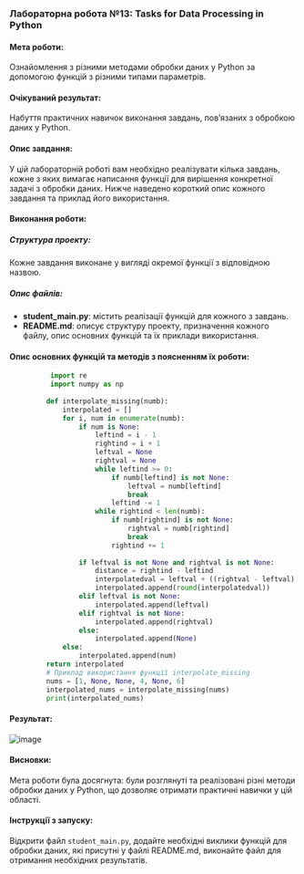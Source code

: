 ### Лабораторна робота №13: Tasks for Data Processing in Python

#### Мета роботи:
Ознайомлення з різними методами обробки даних у Python за допомогою функцій з різними типами параметрів.

#### Очікуваний результат:
Набуття практичних навичок виконання завдань, пов’язаних з обробкою даних у Python.

#### Опис завдання:

У цій лабораторній роботі вам необхідно реалізувати кілька завдань, кожне з яких вимагає написання функції для вирішення конкретної задачі з обробки даних. Нижче наведено короткий опис кожного завдання та приклад його використання.

#### Виконання роботи:

##### Структура проекту:
Кожне завдання виконане у вигляді окремої функції з відповідною назвою.

##### Опис файлів:
- **student_main.py**: містить реалізації функцій для кожного з завдань.
- **README.md**: описує структуру проекту, призначення кожного файлу, опис основних функцій та їх приклади використання.

#### Опис основних функцій та методів з поясненням їх роботи:
```python
          import re
          import numpy as np
         
         def interpolate_missing(numb):
             interpolated = []
             for i, num in enumerate(numb):
                 if num is None:
                     leftind = i - 1
                     rightind = i + 1
                     leftval = None
                     rightval = None
                     while leftind >= 0:
                         if numb[leftind] is not None:
                             leftval = numb[leftind]
                             break
                         leftind -= 1
                     while rightind < len(numb):
                         if numb[rightind] is not None:
                             rightval = numb[rightind]
                             break
                         rightind += 1
             
                 if leftval is not None and rightval is not None:
                     distance = rightind - leftind
                     interpolatedval = leftval + ((rightval - leftval) / distance) * (i - leftind)
                     interpolated.append(round(interpolatedval))
                 elif leftval is not None:
                     interpolated.append(leftval)
                 elif rightval is not None:
                     interpolated.append(rightval)
                 else:
                     interpolated.append(None)
             else:
                 interpolated.append(num)
         return interpolated
         # Приклад використання функції interpolate_missing
         nums = [1, None, None, 4, None, 6]
         interpolated_nums = interpolate_missing(nums)
         print(interpolated_nums)
```
#### Результат:
![image](https://github.com/yatagarasu123/lab13/assets/145234911/04ec671d-3957-40c6-aeae-752cd2b81421)


#### Висновки:
Мета роботи була досягнута: були розглянуті та реалізовані різні методи обробки даних у Python, що дозволяє отримати практичні навички у цій області.

#### Інструкції з запуску:
Відкрити файл `student_main.py`, додайте необхідні виклики функцій для обробки даних, які присутні у файлі README.md, виконайте файл для отримання необхідних результатів.
